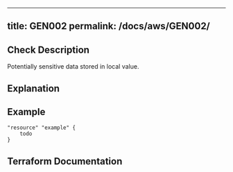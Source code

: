 
---
title: GEN002
permalink: /docs/aws/GEN002/
---


## Check Description

Potentially sensitive data stored in local value.

## Explanation

## Example

```
"resource" "example" {
	todo
}
```

## Terraform Documentation
